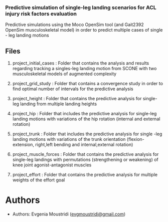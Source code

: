 ### Predictive simulation of single-leg landing scenarios for  ACL injury risk factors evaluation
Predictive simulations using the Moco OpenSim tool (and Gait2392 OpenSim 
musculoskeletal model) in order to predict multiple cases of single - leg 
landing motions

## Files

1. project_initial_cases : Folder that contains the analysis and 
   results regarding tracking a singles-leg landing motion from SCONE with 
   two musculoskeletal models of augmented complexity
   
2. project_grid_study : Folder that contains a convergence study in order to 
   find optimal number of intervals for the predictive analysis

3. project_height : Folder that contains the predictive analysis for 
   single-leg landing from multiple landing heights
   
4. project_hip : Folder that includes the predictive analysis for single-leg 
   landing motions with variations of the hip rotation (internal and 
   external rotation)
   
5. project_trunk : Folder that includes the predictive analysis for single -leg 
   landing motions with variations of the trunk orientation (flexion-extension, 
   right,left bending and internal,external rotation)
   
6. project_muscle_forces : Folder that contains the predictive analysis for 
   single-leg landings with permutations (strengthening or weakening) of  
   knee joint agonist-antagonist muscles 
   
7. project_effort : Folder that contains the predictive analysis for 
   multiple weights of the effort goal
   
# Authors 
- Authors: Evgenia Moustridi (evgmoustridi@gmail.com)


